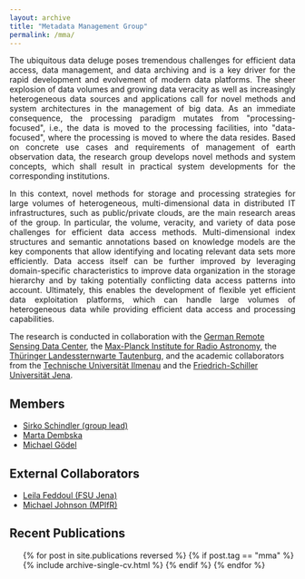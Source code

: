 ```yaml
---
layout: archive
title: "Metadata Management Group"
permalink: /mma/
---
```

<p align="justify">
The ubiquitous data deluge poses tremendous challenges for efficient data access, data management, and data archiving and is a key driver for the rapid development and evolvement of modern data platforms.  The sheer explosion of data volumes and growing data veracity as well as increasingly heterogeneous data sources and applications call for novel methods and system architectures in the management of big data. As an immediate consequence, the processing paradigm mutates from "processing-focused", i.e., the data is moved to the processing facilities, into "data-focused", where the processing is moved to where the data resides. Based on concrete use cases and requirements of management of earth observation data, the research group develops novel methods and system concepts, which shall result in practical system developments for the corresponding institutions.</p>

<p align="justify">
In this context, novel methods for storage and processing strategies for large volumes of heterogeneous, multi-dimensional data in distributed IT infrastructures, such as public/private clouds, are the main research areas of the group. In particular, the volume, veracity, and variety of data pose challenges for efficient data access methods. Multi-dimensional index structures and semantic annotations based on knowledge models are the key components that allow identifying and locating relevant data sets more efficiently. Data access itself can be further improved by leveraging domain-specific characteristics to improve data organization in the storage hierarchy and by taking potentially conflicting data access patterns into account. Ultimately, this enables the development of flexible yet efficient data exploitation platforms, which can handle large volumes of heterogeneous data while providing efficient data access and processing capabilities.</p>

The research is conducted in collaboration with the [German Remote Sensing Data Center](https://www.dlr.de/eoc/en/desktopdefault.aspx/tabid-5278/8856_read-15911/), the [Max-Planck Institute for Radio Astronomy](https://www.mpifr-bonn.mpg.de/2169/en), the [Thüringer Landessternwarte Tautenburg](http://www.tls-tautenburg.de/TLS/index.php?id=2&L=1), and the academic collaborators from the [Technische Universität Ilmenau](https://www.tu-ilmenau.de/dbis/) and the [Friedrich-Schiller Universität Jena](http://fusion.cs.uni-jena.de/fusion/).

## Members

* [Sirko Schindler (group lead)](https://marcusparadies.github.io/mma/members/~schindler/)
* [Marta Dembska](https://marcusparadies.github.io/mma/members/~dembska/)
* [Michael Gödel](https://marcusparadies.github.io/mma/members/~goedel/)

## External Collaborators

* [Leila Feddoul (FSU Jena)](https://marcusparadies.github.io/mma/members/~feddoul/)
* [Michael Johnson (MPIfR)](https://marcusparadies.github.io/mma/members/~johnson/)

## Recent Publications
  <ul>{% for post in site.publications reversed %}
    {% if post.tag == "mma" %}
      {% include archive-single-cv.html %}
    {% endif %}
  {% endfor %}</ul>
